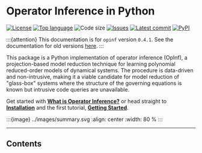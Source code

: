 # Operator Inference in Python

[![License](https://img.shields.io/github/license/Willcox-Research-Group/rom-operator-inference-python3)](./LICENSE)
[![Top language](https://img.shields.io/github/languages/top/Willcox-Research-Group/rom-operator-inference-python3)](https://www.python.org)
![Code size](https://img.shields.io/github/languages/code-size/Willcox-Research-Group/rom-operator-inference-python3)
[![Issues](https://img.shields.io/github/issues/Willcox-Research-Group/rom-operator-inference-python3)](https://github.com/Willcox-Research-Group/rom-operator-inference-python3/issues)
[![Latest commit](https://img.shields.io/github/last-commit/Willcox-Research-Group/rom-operator-inference-python3)](https://github.com/Willcox-Research-Group/rom-operator-inference-python3/commits/main)
[![PyPI](https://img.shields.io/pypi/wheel/opinf)](https://pypi.org/project/opinf/)

:::{attention}
This documentation is for `opinf` version `0.4.1`.
See the documentation for old versions [here](https://github.com/Willcox-Research-Group/rom-operator-inference-Python3/wiki/API-Reference).
:::

This package is a Python implementation of operator inference (OpInf), a projection-based model reduction technique for learning polynomial reduced-order models of dynamical systems.
The procedure is data-driven and non-intrusive, making it a viable candidate for model reduction of "glass-box" systems where the structure of the governing equations is known but intrusive code queries are unavailable.

Get started with [**What is Operator Inference?**](sec-opinf-overview) or head straight to [**Installation**](sec-installation) and the first tutorial, [**Getting Started**](sec-tutorial).

:::{image} ../images/summary.svg
:align: center
:width: 80 %
:::

---

## Contents

```{tableofcontents}
```
